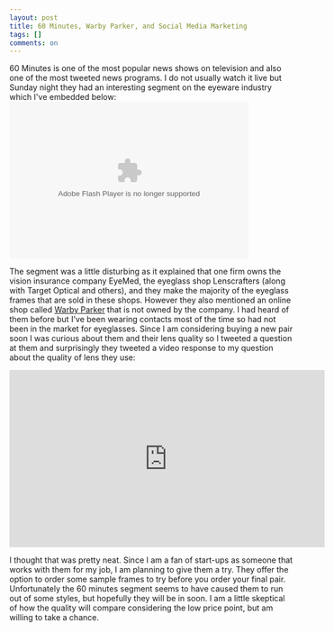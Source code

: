 ```yaml
---
layout: post
title: 60 Minutes, Warby Parker, and Social Media Marketing
tags: []
comments: on
---
```

60 Minutes is one of the most popular news shows on television and also one of the most tweeted news programs. I do not usually watch it live but Sunday night they had an interesting segment on the eyeware industry which I've embedded below:
<object width="425" height="279" classid="clsid:d27cdb6e-ae6d-11cf-96b8-444553540000" codebase="http://download.macromedia.com/pub/shockwave/cabs/flash/swflash.cab#version=6,0,40,0"><param name="src" value="http://cnettv.cnet.com/av/video/cbsnews/atlantis2/cbsnews_player_embed.swf" /><param name="scale" value="noscale" /><param name="salign" value="lt" /><param name="background" value="#333333" /><param name="allowfullscreen" value="true" /><param name="allowscriptaccess" value="always" /><param name="flashvars" value="si=254&amp;&amp;contentValue=50132676&amp;shareUrl=http://www.cbsnews.com/video/watch/?id=7424700n&amp;tag=contentBody;storyMediaBox" /><embed width="425" height="279" type="application/x-shockwave-flash" src="http://cnettv.cnet.com/av/video/cbsnews/atlantis2/cbsnews_player_embed.swf" scale="noscale" salign="lt" background="#333333" allowfullscreen="true" allowscriptaccess="always" flashvars="si=254&amp;&amp;contentValue=50132676&amp;shareUrl=http://www.cbsnews.com/video/watch/?id=7424700n&amp;tag=contentBody;storyMediaBox" /></object>

The segment was a little disturbing as it explained that one firm owns the vision insurance company EyeMed, the eyeglass shop Lenscrafters (along with Target Optical and others), and they make the majority of the eyeglass frames that are sold in these shops. However they also mentioned an online shop called <a href="http://www.warbyparker.com">Warby Parker</a> that is not owned by the company. I had heard of them before but I've been wearing contacts most of the time so had not been in the market for eyeglasses. Since I am considering buying a new pair soon I was curious about them and their lens quality so I tweeted a question at them and surprisingly they tweeted a video response to my question about the quality of lens they use:

<iframe width="560" height="315" src="http://www.youtube.com/embed/THr2k3dzu9s" frameborder="0" allowfullscreen></iframe>

I thought that was pretty neat. Since I am a fan of start-ups as someone that works with them for my job, I am planning to give them a try. They offer the option to order some sample frames to try before you order your final pair. Unfortunately the 60 minutes segment seems to have caused them to run out of some styles, but hopefully they will be in soon. I am a little skeptical of how the quality will compare considering the low price point, but am willing to take a chance.
